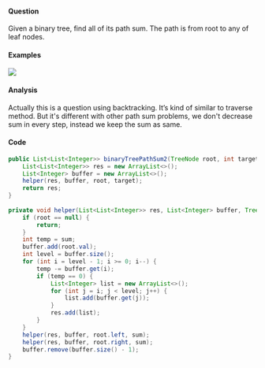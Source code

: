 #### Question
Given a binary tree, find all of its path sum. The path is from root to any of leaf nodes.
#### Examples
![](https://farm3.staticflickr.com/2832/33972013650_e412c61996_o.png)
#### Analysis
Actually this is a question using backtracking. It’s kind of similar to traverse method. But it's different with other path sum problems, we don't decrease sum in every step, instead we keep the sum as same.
#### Code
```java
public List<List<Integer>> binaryTreePathSum2(TreeNode root, int target) {
    List<List<Integer>> res = new ArrayList<>();
    List<Integer> buffer = new ArrayList<>();
    helper(res, buffer, root, target);
    return res;
}
    
private void helper(List<List<Integer>> res, List<Integer> buffer, TreeNode root, int sum) {
    if (root == null) {
        return;
    }
    int temp = sum;
    buffer.add(root.val);
    int level = buffer.size();
    for (int i = level - 1; i >= 0; i--) {
        temp -= buffer.get(i);
        if (temp == 0) {
            List<Integer> list = new ArrayList<>();
            for (int j = i; j < level; j++) {
                list.add(buffer.get(j));
            }
            res.add(list);
        }
    }
    helper(res, buffer, root.left, sum);
    helper(res, buffer, root.right, sum);
    buffer.remove(buffer.size() - 1);
}
```